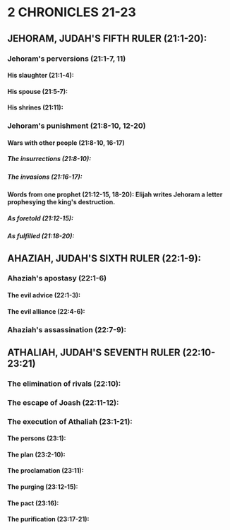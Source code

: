 ---
---
# 2 CHRONICLES 21-23 
## JEHORAM, JUDAH\'S FIFTH RULER (21:1-20): 
###  Jehoram\'s perversions (21:1-7, 11) 
####  His slaughter (21:1-4): 
####  His spouse (21:5-7): 
####  His shrines (21:11): 
###  Jehoram\'s punishment (21:8-10, 12-20) 
####  Wars with other people (21:8-10, 16-17) 
#####  The insurrections (21:8-10): 
#####  The invasions (21:16-17): 
####  Words from one prophet (21:12-15, 18-20): Elijah writes Jehoram a letter prophesying the king\'s destruction. 
#####  As foretold (21:12-15): 
#####  As fulfilled (21:18-20): 
## AHAZIAH, JUDAH\'S SIXTH RULER (22:1-9): 
###  Ahaziah\'s apostasy (22:1-6) 
####  The evil advice (22:1-3): 
####  The evil alliance (22:4-6): 
###  Ahaziah\'s assassination (22:7-9): 
## ATHALIAH, JUDAH\'S SEVENTH RULER (22:10-23:21) 
###  The elimination of rivals (22:10): 
###  The escape of Joash (22:11-12): 
###  The execution of Athaliah (23:1-21): 
####  The persons (23:1):
####  The plan (23:2-10): 
####  The proclamation (23:11): 
####  The purging (23:12-15): 
####  The pact (23:16): 
####  The purification (23:17-21): 
